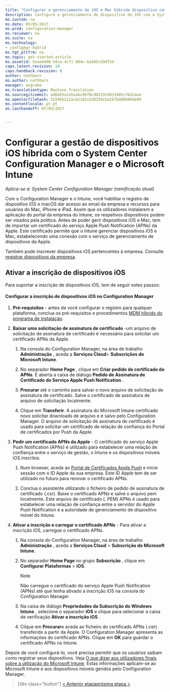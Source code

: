 ```yaml
---
title: "Configurar o gerenciamento de iOS e Mac híbrida dispositivo com o System Center Configuration Manager e o Microsoft Intune | Microsoft Docs"
description: Configure o gerenciamento de dispositivo do iOS com o System Center Configuration Manager e o Microsoft Intune.
ms.custom: na
ms.date: 03/05/2017
ms.prod: configuration-manager
ms.reviewer: na
ms.suite: na
ms.technology:
- configmgr-hybrid
ms.tgt_pltfrm: na
ms.topic: get-started-article
ms.assetid: 5eae4400-58ca-4c71-804c-6a585cd3df5d
caps.latest.revision: 10
caps.handback.revision: 0
author: nathbarn
ms.author: nathbarn
manager: angrobe
ms.translationtype: Machine Translation
ms.sourcegitcommit: ed6b65a1a5aabc0970cd0333cb033405cf6d2aea
ms.openlocfilehash: 52596b211acb1182cb38259cba267bdd0846de80
ms.contentlocale: pt-pt
ms.lasthandoff: 07/03/2017


---
```

# <a name="set-up-ios-hybrid-device-management-with-system-center-configuration-manager-and-microsoft-intune"></a>Configurar a gestão de dispositivos iOS híbrida com o System Center Configuration Manager e o Microsoft Intune

*Aplica-se a: System Center Configuration Manager (ramificação atual)*

Com o Configuration Manager e o Intune, você habilitar o registro de dispositivo iOS e macOS dar acesso ao email da empresa e recursos para usuários do Mac, iPhone e iPad. Assim que os utilizadores instalarem a aplicação do portal da empresa do Intune, os respetivos dispositivos podem ser visados pela política. Antes de poder gerir dispositivos iOS e Mac, tem de importar um certificado do serviço Apple Push Notification (APNs) da Apple. Este certificado permite que o Intune gerenciar dispositivos iOS e Mac, estabelecendo uma conexão com o serviço de gerenciamento de dispositivos da Apple.  

 Também pode inscrever dispositivos iOS pertencentes à empresa.  Consulte [registrar dispositivos da empresa](enroll-company-owned-devices.md).  

## <a name="enable-ios-device-enrollment"></a>Ativar a inscrição de dispositivos iOS  
 Para suportar a inscrição de dispositivos iOS, tem de seguir estes passos:  

#### <a name="set-up-ios-device-enrollment-in-configuration-manager"></a>Configurar a inscrição de dispositivos iOS no Configuration Manager  

1.  **Pré-requisitos** - antes de você configurar o registro para qualquer plataforma, conclua os pré-requisitos e procedimentos [MDM híbrido do programa de instalação](setup-hybrid-mdm.md).    

2.  **Baixar uma solicitação de assinatura de certificado** -um arquivo de solicitação de assinatura de certificado é necessário para solicitar um certificado APNs da Apple.  

    1.  Na consola do Configuration Manager, na área de trabalho **Administração** , aceda a **Serviços Cloud**> **Subscrições do Microsoft Intune**.  

    2.  No separador **Home Page** , clique em **Criar pedido de certificado do APNs**. É aberta a caixa de diálogo **Pedido de Assinatura de Certificado do Serviço Apple Push Notification** .  

    3.  **Procurar** até o caminho para salvar o novo arquivo de solicitação de assinatura de certificado. Salve o certificado de assinatura de arquivo de solicitação localmente.  

    4.  Clique em **Transferir**. A assinatura do Microsoft Intune certificado novo solicitar downloads de arquivo e é salvo pelo Configuration Manager. O arquivo de solicitação de assinatura de certificado é usado para solicitar um certificado de relação de confiança do Portal de certificados por Push da Apple.  

3.  **Pedir um certificado APNs da Apple** - O certificado do serviço Apple Push Notification (APNs) é utilizado para estabelecer uma relação de confiança entre o serviço de gestão, o Intune e os dispositivos móveis iOS inscritos.  

    1.  Num browser, aceda ao [Portal de Certificados Apple Push](http://go.microsoft.com/fwlink/?LinkId=269844) e inicie sessão com o ID Apple da sua empresa. Este ID Apple tem de ser utilizado no futuro para renovar o certificado APNs.  

    2.  Conclua o assistente utilizando o ficheiro de pedido de assinatura de certificado (.csr). Baixe o certificado APNs e salve o arquivo pem localmente. Este arquivo de certificado (. PEM) APNs é usado para estabelecer uma relação de confiança entre o servidor do Apple Push Notification e a autoridade de gerenciamento de dispositivo móvel do Intune.  

4.  **Ativar a inscrição e carregar o certificado APNs** - Para ativar a inscrição iOS, carregue o certificado APNs.  

    1.  Na consola do Configuration Manager, na área de trabalho **Administração** , aceda a **Serviços Cloud** > **Subscrição do Microsoft Intune**.  

    2.  No separador **Home Page** no grupo **Subscrição** , clique em **Configurar Plataformas** > **iOS**.  

        > [!NOTE]  
        >  Não carregue o certificado do serviço Apple Push Notification (APNs) até que tenha ativado a inscrição iOS na consola do Configuration Manager.  

    3.  Na caixa de diálogo **Propriedades da Subscrição do Windows Intune** , selecione o separador **iOS** e clique para selecionar a caixa de verificação **Ativar a inscrição iOS** .  

    4.  Clique em **Procurar**e aceda ao ficheiro do certificado APNs (.cer) transferido a partir da Apple. O Configuration Manager apresenta as informações do certificado APNs. Clique em **OK** para guardar o certificado APNs no Intune.  

 Depois de você configurá-lo, você precisa permitir que os usuários saibam como registrar seus dispositivos. Veja [O que dizer aos utilizadores finais sobre a utilização do Microsoft Intune](https://docs.microsoft.com/intune/end-user-educate). Estas informações aplicam-se ao Microsoft Intune e aos dispositivos móveis geridos pelo Configuration Manager.

> [!div class="button"]
[< Anterior etapa](create-service-connection-point.md)[próxima etapa >  ](set-up-additional-management.md)


